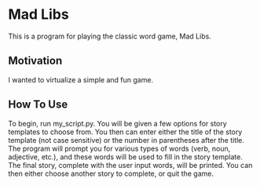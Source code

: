 # Mad Libs

This is a program for playing the classic word game, Mad Libs.

## Motivation

I wanted to virtualize a simple and fun game.

## How To Use

To begin, run my_script.py. You will be given a few options for story templates to choose from. You then can enter either the title of the story template (not case sensitive) or the number in parentheses after the title. The program will prompt you for various types of words (verb, noun, adjective, etc.), and these words will be used to fill in the story template. The final story, complete with the user input words, will be printed. You can then either choose another story to complete, or quit the game.
